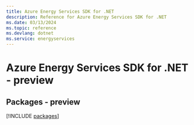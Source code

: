 ```yaml
---
title: Azure Energy Services SDK for .NET
description: Reference for Azure Energy Services SDK for .NET
ms.date: 03/13/2024
ms.topic: reference
ms.devlang: dotnet
ms.service: energyservices
---
```

# Azure Energy Services SDK for .NET - preview
## Packages - preview
[!INCLUDE [packages](energy-services-index.md)]